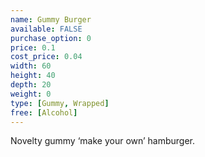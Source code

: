 ```yaml
---
name: Gummy Burger
available: FALSE
purchase_option: 0
price: 0.1
cost_price: 0.04
width: 60
height: 40
depth: 20
weight: 0
type: [Gummy, Wrapped]
free: [Alcohol]
---
```

Novelty gummy ‘make your own’ hamburger.
